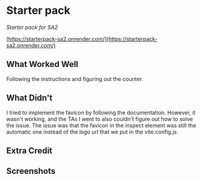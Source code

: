 # Starter pack

*Starter pack for SA2*

[https://starterpack-sa2.onrender.com/](https://starterpack-sa2.onrender.com/)

## What Worked Well
Following the instructions and figuring out the counter.

## What Didn't
I tried to implement the favicon by following the documentation. However, it wasn't working, and the TAs I went to also couldn't figure out how to solve the issue. The issue was that the favicon in the inspect element was still the automatic one instead of the logo url that we put in the vite.config.js.

## Extra Credit

## Screenshots
